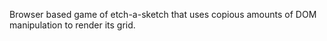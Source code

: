 Browser based game of etch-a-sketch that uses copious amounts of DOM manipulation to render its grid.
